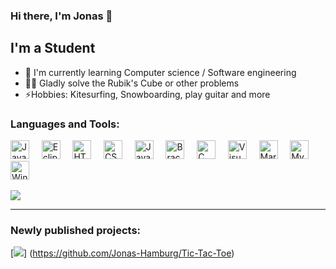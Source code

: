 ### Hi there, I'm Jonas 👋

## I'm a Student
- 🌱 I'm currently learning Computer science / Software engineering
- 🧙‍♂️ Gladly solve the Rubik's Cube or other problems
- ⚡Hobbies: Kitesurfing, Snowboarding, play guitar and more

### Languages and Tools:
<div>
    <img alt="Java" height="30px" src="https://upload.wikimedia.org/wikipedia/de/e/e1/Java-Logo.svg" />&nbsp;&nbsp;&nbsp;&nbsp;
    <img alt="Eclipse" height="30px" src="https://upload.wikimedia.org/wikipedia/commons/d/d0/Eclipse-Luna-Logo.svg"/>&nbsp;&nbsp;&nbsp;&nbsp;
    <img alt="HTML" height="30px" src="https://upload.wikimedia.org/wikipedia/commons/6/61/HTML5_logo_and_wordmark.svg"/>&nbsp;&nbsp;&nbsp;&nbsp;
    <img alt="CSS" height="30px" src="https://upload.wikimedia.org/wikipedia/commons/d/d5/CSS3_logo_and_wordmark.svg"/>&nbsp;&nbsp;&nbsp;&nbsp;
    <img alt="JavaScript" height="30px" src="https://upload.wikimedia.org/wikipedia/commons/9/99/Unofficial_JavaScript_logo_2.svg"/>&nbsp;&nbsp;&nbsp;&nbsp;
    <img alt="Brackets" height="30px" src="https://upload.wikimedia.org/wikipedia/commons/4/4c/Brackets_Icon.svg"/>&nbsp;&nbsp;&nbsp;&nbsp;
    <img alt="C" height="30px" src="https://upload.wikimedia.org/wikipedia/commons/3/35/The_C_Programming_Language_logo.svg"/>&nbsp;&nbsp;&nbsp;&nbsp;
    <img alt="Visual Studio Code" height="30px" src="https://upload.wikimedia.org/wikipedia/commons/2/2d/Visual_Studio_Code_1.18_icon.svg"/>&nbsp;&nbsp;&nbsp;&nbsp;
    <img alt="MariaDB" height="30px" src="https://upload.wikimedia.org/wikipedia/commons/c/c9/MariaDB_Logo.png"/>&nbsp;&nbsp;&nbsp;&nbsp;
    <img alt="MySQL" height="30px" src="https://upload.wikimedia.org/wikipedia/de/d/dd/MySQL_logo.svg"/>&nbsp;&nbsp;&nbsp;&nbsp;
    <img alt="Windows Terminal" height="30px" src="https://upload.wikimedia.org/wikipedia/commons/0/01/Windows_Terminal_Logo_256x256.png"/>
</div>
<br>
<img src="https://github-readme-stats.vercel.app/api/top-langs/?username=Jonas-Hamburg&layout=compact"/>

---

### Newly published projects:
[<img src="https://github-readme-stats.vercel.app/api/pin/?username=Jonas-Hamburg&repo=Tic-Tac-Toe"/>] (https://github.com/Jonas-Hamburg/Tic-Tac-Toe)

<!---
Jonas-Hamburg/Jonas-Hamburg is a ✨ special ✨ repository because its `README.md` (this file) appears on your GitHub profile.
You can click the Preview link to take a look at your changes.
--->
